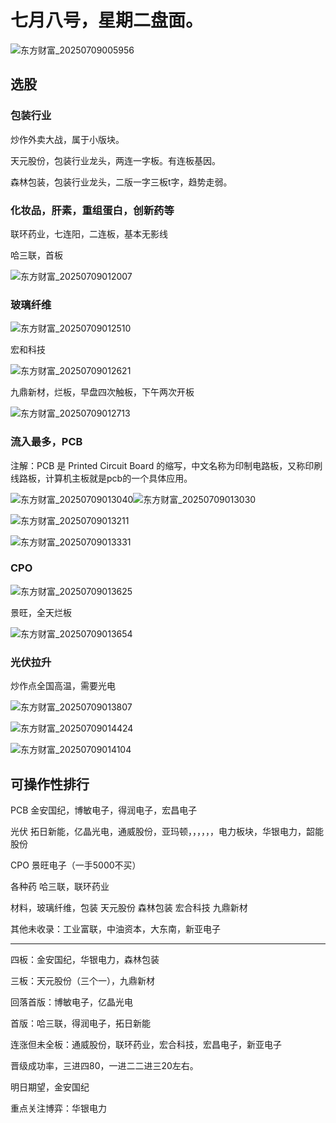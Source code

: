 # 七月八号，星期二盘面。

![东方财富_20250709005956](G:\eastmoneyscreenshot\东方财富_20250709005956.png)

## 选股

### 包装行业

炒作外卖大战，属于小版块。

天元股份，包装行业龙头，两连一字板。有连板基因。

森林包装，包装行业龙头，二版一字三板t字，趋势走弱。

### 化妆品，肝素，重组蛋白，创新药等

联环药业，七连阳，二连板，基本无影线

哈三联，首板



![东方财富_20250709012007](G:\eastmoneyscreenshot\东方财富_20250709012007.png)

### 玻璃纤维

![东方财富_20250709012510](G:\eastmoneyscreenshot\东方财富_20250709012510.png)

宏和科技

![东方财富_20250709012621](G:\eastmoneyscreenshot\东方财富_20250709012621.png)

九鼎新材，烂板，早盘四次触板，下午两次开板

![东方财富_20250709012713](G:\eastmoneyscreenshot\东方财富_20250709012713.png)

### 流入最多，PCB

注解：PCB 是 Printed Circuit Board 的缩写，中文名称为印制电路板，又称印刷线路板，计算机主板就是pcb的一个具体应用。

![东方财富_20250709013040](G:\eastmoneyscreenshot\东方财富_20250709013040.png)![东方财富_20250709013030](G:\eastmoneyscreenshot\东方财富_20250709013030.png)

![东方财富_20250709013211](G:\eastmoneyscreenshot\东方财富_20250709013211.png)

![东方财富_20250709013331](G:\eastmoneyscreenshot\东方财富_20250709013331.png)

### CPO

![东方财富_20250709013625](G:\eastmoneyscreenshot\东方财富_20250709013625.png)

景旺，全天烂板

![东方财富_20250709013654](G:\eastmoneyscreenshot\东方财富_20250709013654.png)

### 光伏拉升

炒作点全国高温，需要光电

![东方财富_20250709013807](G:\eastmoneyscreenshot\东方财富_20250709013807.png)

![东方财富_20250709014424](G:\eastmoneyscreenshot\东方财富_20250709014424.png)

![东方财富_20250709014104](G:\eastmoneyscreenshot\东方财富_20250709014104.png)

## 可操作性排行

PCB 金安国纪，博敏电子，得润电子，宏昌电子

光伏 拓日新能，亿晶光电，通威股份，亚玛顿，，，，，，电力板块，华银电力，韶能股份

CPO 景旺电子（一手5000不买）

各种药 哈三联，联环药业

材料，玻璃纤维，包装  天元股份 森林包装 宏合科技 九鼎新材

其他未收录：工业富联，中油资本，大东南，新亚电子

------

四板：金安国纪，华银电力，森林包装

三板：天元股份（三个一），九鼎新材

回落首版：博敏电子，亿晶光电

首版：哈三联，得润电子，拓日新能

连涨但未全板：通威股份，联环药业，宏合科技，宏昌电子，新亚电子



晋级成功率，三进四80，一进二二进三20左右。

明日期望，金安国纪

重点关注博弈：华银电力



